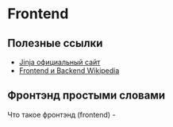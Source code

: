 # Frontend

## Полезные ссылки
- <a href='https://jinja.palletsprojects.com/en/3.1.x/'>Jinja официальный сайт</a>
- <a href='https://en.wikipedia.org/wiki/Frontend_and_backend'>Frontend и Backend Wikipedia</a>


## Фронтэнд простыми словами
Что такое фронтэнд (frontend) - 